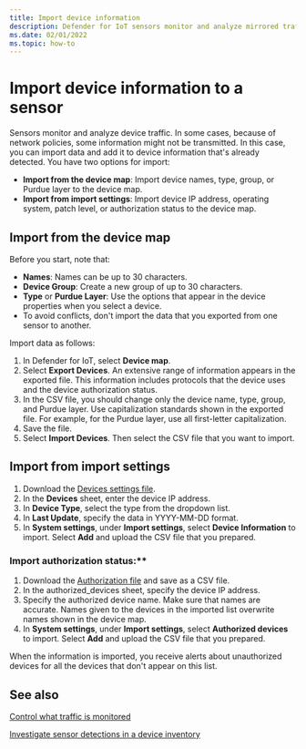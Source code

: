 ```yaml
---
title: Import device information
description: Defender for IoT sensors monitor and analyze mirrored traffic. In these cases, you might want to import data to enrich information on devices already detected.
ms.date: 02/01/2022
ms.topic: how-to
---
```


# Import device information to a sensor

Sensors monitor and analyze device traffic. In some cases, because of network policies, some information might not be transmitted. In this case, you can import data and add it to device information that's already detected. You have two options for import:

- **Import from the device map**: Import device names, type, group, or Purdue layer to the device map.
- **Import from import settings**: Import device IP address, operating system, patch level, or authorization status to the device map.

## Import from the device map

Before you start, note that:

- **Names**: Names can be up to 30 characters.
- **Device Group**: Create a new group of up to 30 characters. 
- **Type** or **Purdue Layer**: Use the options that appear in the device properties when you select a device. 
- To avoid conflicts, don't import the data that you exported from one sensor to another.

Import data as follows:

1. In Defender for IoT, select **Device map**.
2. Select **Export Devices**. An extensive range of information appears in the exported file. This information includes protocols that the device uses and the device authorization status.
4. In the CSV file, you should change only the device name, type, group, and Purdue layer. Use capitalization standards shown in the exported file. For example, for the Purdue layer, use all first-letter capitalization.
1. Save the file.
1. Select **Import Devices**. Then select the CSV file that you want to import. 

## Import from import settings

1. Download the [Devices settings file](https://download.microsoft.com/download/8/2/3/823c55c4-7659-4236-bfda-cc2427be2cee/CSS/devices_info_2.2.8%20and%20up.xlsx).
1. In the **Devices** sheet, enter the device IP address.
1. In **Device Type**, select the type from the dropdown list.
1. In **Last Update**, specify the data in YYYY-MM-DD format.
1. In **System settings**, under **Import settings**, select **Device Information** to import. Select **Add** and upload the CSV file that you prepared.


### Import authorization status:**

1. Download the [Authorization file](https://download.microsoft.com/download/8/2/3/823c55c4-7659-4236-bfda-cc2427be2cee/CSS/authorized_devices%20-%20example.csv)  and save as a CSV file.
1. In the authorized_devices sheet, specify the device IP address.
1. Specify the authorized device name. Make sure that names are accurate. Names given to the devices in the imported list overwrite names shown in the device map.
1. In **System settings**, under **Import settings**, select **Authorized devices** to import. Select **Add** and upload the CSV file that you prepared.

When the information is imported, you receive alerts about unauthorized devices for all the devices that don't appear on this list.


## See also

[Control what traffic is monitored](how-to-control-what-traffic-is-monitored.md)

[Investigate sensor detections in a device inventory](how-to-investigate-sensor-detections-in-a-device-inventory.md)
